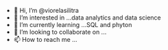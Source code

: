 - 👋 Hi, I’m @viorelasilitra
- 👀 I’m interested in ...data analytics and data science
- 🌱 I’m currently learning ...SQL and phyton
- 💞️ I’m looking to collaborate on ...
- 📫 How to reach me ...

<!---
Viorela25/Viorela25 is a ✨ special ✨ repository because its `README.md` (this file) appears on your GitHub profile.
You can click the Preview link to take a look at your changes.
--->
